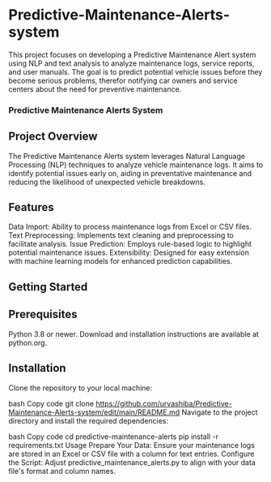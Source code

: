 # Predictive-Maintenance-Alerts-system
This project focuses on developing a Predictive Maintenance Alert system using NLP and text analysis to analyze maintenance logs, service reports, and user manuals. The goal is to predict potential vehicle issues before they become serious problems, therefor notifying car owners and service centers about the need for preventive maintenance.
### Predictive Maintenance Alerts System
## Project Overview
The Predictive Maintenance Alerts system leverages Natural Language Processing (NLP) techniques to analyze vehicle maintenance logs. It aims to identify potential issues early on, aiding in preventative maintenance and reducing the likelihood of unexpected vehicle breakdowns.
## Features
 Data Import: Ability to process maintenance logs from Excel or CSV files.
 Text Preprocessing: Implements text cleaning and preprocessing to facilitate analysis.
 Issue Prediction: Employs rule-based logic to highlight potential maintenance issues.
 Extensibility: Designed for easy extension with machine learning models for enhanced prediction capabilities.
## Getting Started
## Prerequisites
Python 3.8 or newer. Download and installation instructions are available at python.org.
## Installation
Clone the repository to your local machine:

bash
Copy code
git clone https://github.com/urvashiba/Predictive-Maintenance-Alerts-system/edit/main/README.md
Navigate to the project directory and install the required dependencies:

bash
Copy code
cd predictive-maintenance-alerts
pip install -r requirements.txt
Usage
Prepare Your Data: Ensure your maintenance logs are stored in an Excel or CSV file with a column for text entries.
Configure the Script: Adjust predictive_maintenance_alerts.py to align with your data file's format and column names.
